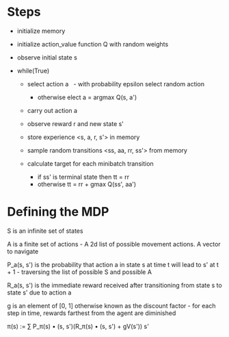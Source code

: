 # Steps

- initialize memory
- initialize action_value function Q with random weights
- observe initial state s

- while(True)
  - select action a
    - with probability epsilon select random action
    - otherwise elect a = argmax Q(s, a')
  - carry out action a
  - observe reward r and new state s'
  - store experience <s, a, r, s'> in memory
  
  - sample random transitions <ss, aa, rr, ss'> from memory
  - calculate target for each minibatch transition
    - if ss' is terminal state then tt = rr
    - otherwise tt = rr + gmax Q(ss', aa')
  
# Defining the MDP

  S is an infinite set of states

  A is a finite set of actions
    - A 2d list of possible movement actions. A vector to navigate

  P_a(s, s') is the probability that action a in state s at time t will lead to s' at t + 1
    - traversing the list of possible S and possible A
    
  R_a(s, s') is the immediate reward received after transitioning from state s to state s' due to action a

  g is an element of [0, 1] otherwise known as the discount factor
    - for each step in time, rewards farthest from the agent are diminished

  π(s) := ∑ P_π(s) • (s, s')(R_π(s) • (s, s') + gV(s'))
          s'
